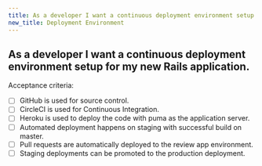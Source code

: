 ```yaml
---
title: As a developer I want a continuous deployment environment setup for my new Rails application.
new_title: Deployment Environment
---
```


## As a developer I want a continuous deployment environment setup for my new Rails application.

Acceptance criteria:
- [ ] GitHub is used for source control.
- [ ] CircleCI is used for Continuous Integration.
- [ ] Heroku is used to deploy the code with puma as the application server.
- [ ] Automated deployment happens on staging with successful build on master.
- [ ] Pull requests are automatically deployed to the review app environment.
- [ ] Staging deployments can be promoted to the production deployment.
